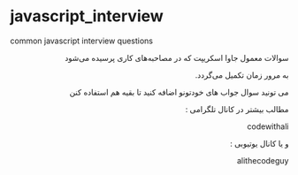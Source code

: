 # javascript_interview

common javascript interview questions

<p dir='rtl' align='right'>سوالات معمول جاوا اسکریپت که در مصاحبه‌های کاری پرسیده می‌شود</p>
<p dir='rtl' align='right'>به مرور زمان تکمیل می‌گردد.</p>
<p dir='rtl' align='right'>می تونید سوال جواب های خودتونو اضافه کنید تا بقیه هم استفاده کنن</p>
<p dir='rtl' align='right'>مطالب بیشتر در کانال تلگرامی :</p>
<p dir='rtl' align='right'>codewithali</p>
<p dir='rtl' align='right'>و یا کانال یوتیوبی :</p>
<p dir='rtl' align='right'>alithecodeguy</p
